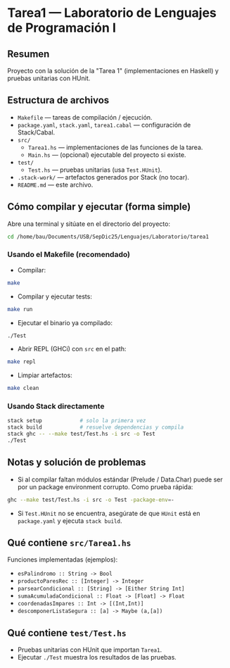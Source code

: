 # Tarea1 — Laboratorio de Lenguajes de Programación I

## Resumen

Proyecto con la solución de la "Tarea 1" (implementaciones en Haskell) y pruebas unitarias con HUnit.

## Estructura de archivos

- `Makefile` — tareas de compilación / ejecución.
- `package.yaml`, `stack.yaml`, `tarea1.cabal` — configuración de Stack/Cabal.
- `src/`
  - `Tarea1.hs` — implementaciones de las funciones de la tarea.
  - `Main.hs` — (opcional) ejecutable del proyecto si existe.
- `test/`
  - `Test.hs` — pruebas unitarias (usa `Test.HUnit`).
- `.stack-work/` — artefactos generados por Stack (no tocar).
- `README.md` — este archivo.

## Cómo compilar y ejecutar (forma simple)

Abre una terminal y sitúate en el directorio del proyecto:

```bash
cd /home/bau/Documents/USB/SepDic25/Lenguajes/Laboratorio/tarea1
```

### Usando el Makefile (recomendado)

- Compilar:

```bash
make
```

- Compilar y ejecutar tests:

```bash
make run
```

- Ejecutar el binario ya compilado:

```bash
./Test
```

- Abrir REPL (GHCi) con `src` en el path:

```bash
make repl
```

- Limpiar artefactos:

```bash
make clean
```

### Usando Stack directamente

```bash
stack setup            # solo la primera vez
stack build            # resuelve dependencias y compila
stack ghc -- --make test/Test.hs -i src -o Test
./Test
```

## Notas y solución de problemas

- Si al compilar faltan módulos estándar (Prelude / Data.Char) puede ser por un package environment corrupto. Como prueba rápida:

```bash
ghc --make test/Test.hs -i src -o Test -package-env=-
```

- Si `Test.HUnit` no se encuentra, asegúrate de que `HUnit` está en `package.yaml` y ejecuta `stack build`.

## Qué contiene `src/Tarea1.hs`

Funciones implementadas (ejemplos):

- `esPalindromo :: String -> Bool`
- `productoParesRec :: [Integer] -> Integer`
- `parsearCondicional :: [String] -> [Either String Int]`
- `sumaAcumuladaCondicional :: Float -> [Float] -> Float`
- `coordenadasImpares :: Int -> [(Int,Int)]`
- `descomponerListaSegura :: [a] -> Maybe (a,[a])`

## Qué contiene `test/Test.hs`

- Pruebas unitarias con HUnit que importan `Tarea1`.
- Ejecutar `./Test` muestra los resultados de las pruebas.
